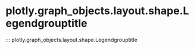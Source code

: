# plotly.graph_objects.layout.shape.Legendgrouptitle

::: plotly.graph_objects.layout.shape.Legendgrouptitle
